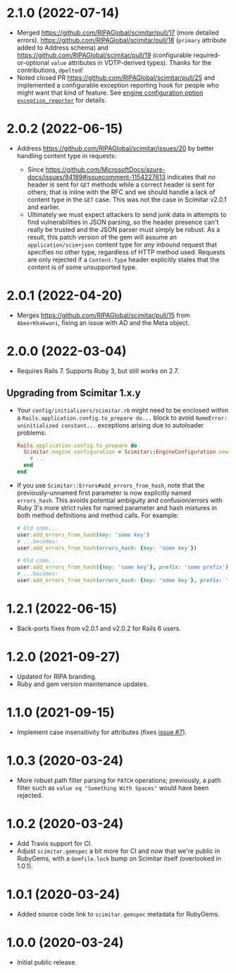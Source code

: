 # 2.1.0 (2022-07-14)

* Merged https://github.com/RIPAGlobal/scimitar/pull/17 (more detailed errors), https://github.com/RIPAGlobal/scimitar/pull/18 (`primary` attribute added to Address schema) and https://github.com/RIPAGlobal/scimitar/pull/19 (configurable required-or-optional `value` attributes in VDTP-derived types). Thanks for the contributions, `@pelted`!
* Noted closed PR https://github.com/RIPAGlobal/scimitar/pull/25 and implemented a configurable exception reporting hook for people who might want that kind of feature. See [engine configuration option `exception_reporter`](https://github.com/RIPAGlobal/scimitar/blob/main/config/initializers/scimitar.rb) for details.

# 2.0.2 (2022-06-15)

* Address https://github.com/RIPAGlobal/scimitar/issues/20 by better handling content type in requests:

  - Since https://github.com/MicrosoftDocs/azure-docs/issues/94189#issuecomment-1154227613 indicates that _no_ header is sent for `GET` methods while a correct header is sent for others; that is inline with the RFC and we should handle a lack of content type in the `GET` case. This was not the case in Scimitar v2.0.1 and earlier.
  - Ultimately we must expect attackers to send junk data in attempts to find vulnerabilities in JSON parsing, so the header presence can't really be trusted and the JSON parser must simply be robust. As a result, this patch version of the gem will assume an `application/scim+json` content type for _any_ inbound request that specifies no other type, regardless of HTTP method used. Requests are only rejected if a `Content-Type` header explicitly states that the content is of some unsupported type.

# 2.0.1 (2022-04-20)

* Merges https://github.com/RIPAGlobal/scimitar/pull/15 from `AbeerKhakwani`, fixing an issue with AD and the Meta object.

# 2.0.0 (2022-03-04)

* Requires Rails 7. Supports Ruby 3, but still works on 2.7.

## Upgrading from Scimitar 1.x.y

* Your `config/initializers/scimitar.rb` might need to be enclosed within a `Rails.application.config.to_prepare do...` block to avoid `NameError: uninitialized constant...` exceptions arising due to autoloader problems:

    ```ruby
    Rails.application.config.to_prepare do
      Scimitar.engine_configuration = Scimitar::EngineConfiguration.new({
        # ...
      end
    end
    ```

* If you use `Scimitar::Errors#add_errors_from_hash`, note that the previously-unnamed first parameter is now explicitly named `errors_hash`. This avoids potential ambiguity and confusion/errors with Ruby 3's more strict rules for named parameter and hash mixtures in both method definitions and method calls. For example:

    ```ruby
    # Old code...
    user.add_errors_from_hash(key: 'some key')
    # ...becomes:
    user.add_errors_from_hash(errors_hash: {key: 'some key'})

    # Old code...
    user.add_errors_from_hash({key: 'some key'}, prefix: 'some prefix')
    # ...becomes:
    user.add_errors_from_hash(errors_hash: {key: 'some key'}, prefix: 'some prefix')
    ```



# 1.2.1 (2022-06-15)

* Back-ports fixes from v2.0.1 and v2.0.2 for Rails 6 users.

# 1.2.0 (2021-09-27)

* Updated for RIPA branding.
* Ruby and gem version maintenance updates.

# 1.1.0 (2021-09-15)

* Implement case insensitivity for attributes (fixes [issue #7](https://github.com/RIPAGlobal/scimitar/issues/7)).

# 1.0.3 (2020-03-24)

* More robust path filter parsing for `PATCH` operations; previously, a path filter such as `value eq "Something With Spaces"` would have been rejected.

# 1.0.2 (2020-03-24)

* Add Travis support for CI.
* Adjust `scimitar.gemspec` a bit more for CI and now that we're public in RubyGems, with a `Gemfile.lock` bump on Scimitar itself (overlooked in 1.0.1).

# 1.0.1 (2020-03-24)

* Added source code link to `scimitar.gemspec` metadata for RubyGems.

# 1.0.0 (2020-03-24)

* Initial public release.
